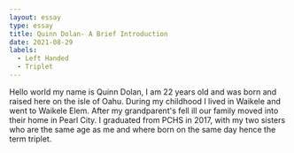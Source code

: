 ```yaml
---
layout: essay
type: essay
title: Quinn Dolan- A Brief Introduction
date: 2021-08-29
labels:
  - Left Handed
  - Triplet
---
```

Hello world my name is Quinn Dolan, I am 22 years old and was born and raised here on the isle of Oahu. During my childhood I lived in Waikele and went to Waikele Elem. After my grandparent's fell ill our family moved into their home in Pearl City. I graduated from PCHS in 2017, with my two sisters who are the same age as me and where born on the same day hence the term triplet.

